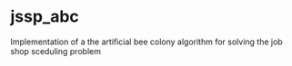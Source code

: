 # jssp_abc
Implementation of a the artificial bee colony algorithm for solving the job shop sceduling problem
